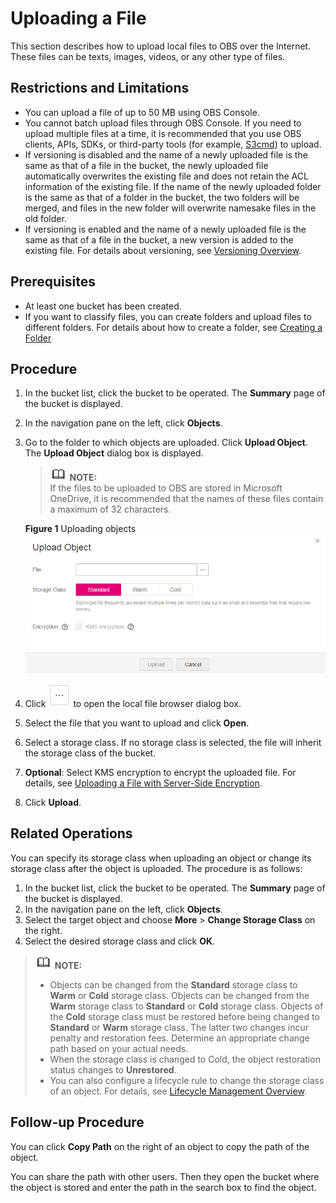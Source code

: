 # Uploading a File<a name="en-us_topic_0045853663"></a>

This section describes how to upload local files to OBS over the Internet. These files can be texts, images, videos, or any other type of files.

## Restrictions and Limitations<a name="section37191890113846"></a>

-   You can upload a file of up to 50 MB using OBS Console.
-   You cannot batch upload files through OBS Console. If you need to upload multiple files at a time, it is recommended that you use OBS clients, APIs, SDKs, or third-party tools \(for example,  [S3cmd](https://docs.otc.t-systems.com/en-us/ugs3cmd/obs/en-us_topic_0051518473.html)\) to upload.
-   If versioning is disabled and the name of a newly uploaded file is the same as that of a file in the bucket, the newly uploaded file automatically overwrites the existing file and does not retain the ACL information of the existing file. If the name of the newly uploaded folder is the same as that of a folder in the bucket, the two folders will be merged, and files in the new folder will overwrite namesake files in the old folder.
-   If versioning is enabled and the name of a newly uploaded file is the same as that of a file in the bucket, a new version is added to the existing file. For details about versioning, see  [Versioning Overview](versioning-overview.md).

## Prerequisites<a name="section1750515815466"></a>

-   At least one bucket has been created.
-   If you want to classify files, you can create folders and upload files to different folders. For details about how to create a folder, see  [Creating a Folder](creating-a-folder-(console).md)

## Procedure<a name="section64292661113931"></a>

1.  In the bucket list, click the bucket to be operated. The  **Summary**  page of the bucket is displayed.
2.  In the navigation pane on the left, click  **Objects**.
3.  Go to the folder to which objects are uploaded. Click  **Upload Object**. The  **Upload Object**  dialog box is displayed.

    >![](public_sys-resources/icon-note.gif) **NOTE:**   
    >If the files to be uploaded to OBS are stored in Microsoft OneDrive, it is recommended that the names of these files contain a maximum of 32 characters.  

    **Figure  1**  Uploading objects<a name="obs_03_0307_fig188654349118"></a>  
    ![](figures/uploading-objects.png "uploading-objects")

4.  Click  ![](figures/icon-more.png)  to open the local file browser dialog box.
5.  Select the file that you want to upload and click  **Open**.
6.  Select a storage class. If no storage class is selected, the file will inherit the storage class of the bucket.
7.  **Optional**: Select KMS encryption to encrypt the uploaded file. For details, see  [Uploading a File with Server-Side Encryption](uploading-a-file-with-server-side-encryption-(console).md).
8.  Click  **Upload**.

## Related Operations<a name="section2680481145652"></a>

You can specify its storage class when uploading an object or change its storage class after the object is uploaded. The procedure is as follows:

1.  In the bucket list, click the bucket to be operated. The  **Summary**  page of the bucket is displayed.
2.  In the navigation pane on the left, click  **Objects**.
3.  Select the target object and choose  **More**  \>  **Change Storage Class**  on the right.
4.  Select the desired storage class and click  **OK**.

>![](public_sys-resources/icon-note.gif) **NOTE:**   
>-   Objects can be changed from the  **Standard**  storage class to  **Warm**  or  **Cold**  storage class. Objects can be changed from the  **Warm**  storage class to  **Standard**  or  **Cold**  storage class. Objects of the  **Cold**  storage class must be restored before being changed to  **Standard**  or  **Warm**  storage class. The latter two changes incur penalty and restoration fees. Determine an appropriate change path based on your actual needs.  
>-   When the storage class is changed to Cold, the object restoration status changes to  **Unrestored**.  
>-   You can also configure a lifecycle rule to change the storage class of an object. For details, see  [Lifecycle Management Overview](lifecycle-management-overview-(console).md).  

## Follow-up Procedure<a name="section6158112111499"></a>

You can click  **Copy Path**  on the right of an object to copy the path of the object.

You can share the path with other users. Then they open the bucket where the object is stored and enter the path in the search box to find the object.

